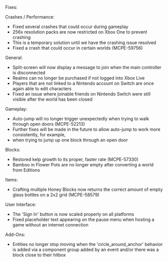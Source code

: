 Fixes:

Crashes / Performance:
        
   * Fixed several crashes that could occur during gameplay
   * 256x resolution packs are now restricted on Xbox One to prevent crashing
   *  This is a temporary solution until we have the crashing issue resolved
   * Fixed a crash that could occur in certain worlds (MCPE-59756)

General:
        
   * Split-screen will now display a message to join when the main controller is disconnected
   * Realms can no longer be purchased if not logged into Xbox Live
   * Players that are not linked to a Nintendo account on Switch are once again able to edit characters
   * Fixed an issue where joinable friends on Nintendo Switch were still visible after the world has been closed
     

Gameplay:
        
   * Auto-jump will no longer trigger unexpectedly when trying to walk through open doors (MCPE-52213)
   * Further fixes will be made in the future to allow auto-jump to work more consistently, for example, 
   * when trying to jump up one block through an open door

Blocks:
        
   * Restored kelp growth to its proper, faster rate (MCPE-57330)
   * Bamboo in Flower Pots are no longer empty after converting a world from Editions

Items:
        
   * Crafting multiple Honey Blocks now returns the correct amount of empty glass bottles on a 
        2x2 grid (MCPE-58579)

User Interface:

   * The 'Sign In' button is now scaled properly on all platforms
   * Fixed placeholder text appearing on the pause menu when hosting a game without an internet connection

 Add-Ons:
 
   * Entities no longer stop moving when the 'circle_around_anchor' behavior is added via a component 
        group added by an event and/or there was a block close to their hitbox
